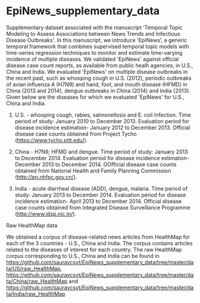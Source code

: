 # EpiNews_supplementary_data

Supplementary dataset associated with the manuscript 'Temporal Topic
Modeling to Assess Associations between News Trends and Infectious Disease
Outbreaks'. In this manuscript, we introduce 'EpiNews', a generic
temporal framework that combines supervised temporal topic models with
time-series regression techniques to monitor and estimate time-varying
incidence of multiple diseases. We validated 'EpiNews' against official 
disease case count reports, as available from public healh agencies, in U.S.,
China and India. We evaluated 'EpiNews' on multiple 
disease outbreaks in the recent past, such as whooping cough in U.S. (2012),
periodic outbreaks of avian influenza A (H7N9) and hand, foot, and mouth disease (HFMD) 
in China (2013 and 2014), dengue outbreaks in China (2014) and India (2013). Given below 
are the diseases for which we evaluated 'EpiNews' for U.S., China and India.

1. U.S. - whooping cough, rabies, salmonellosis and E. coli Infection. Time
   period of study: January 2010 to December 2013. Evaluation period for
   disease incidence estimation- January 2012 to December 2013. Official disease case counts
   obtained from Project Tycho (https://www.tycho.pitt.edu/).

2. China - H7N9, HFMD and dengue. Time period of study: January 2013 to
   December 2014. Evaluation period for
   disease incidence estimation- December 2013 to December 2014. OOfficial disease case counts obtained from National Health
   and Family Planning Commission (http://en.nhfpc.gov.cn/).

3. India - acute diarrheal disease (ADD), dengue, malaria. Time period of
   study: January 2013 to December 2014. Evaluation period for
   disease incidence estimation- April 2013 to December 2014. Official disease case counts obtained
   from Integrated Disease Surveillance Programme (http://www.idsp.nic.in/).

Raw HealthMap data

We obtained a corpus of disease-related news articles from HealthMap for each of the 3
countries - U.S., China and India. The corpus contains articles related to the
diseases of interest for each country. The raw HealthMap corpus corresponding
to U.S., China and India can be found in
https://github.com/sauravcsvt/EpiNews_supplementary_data/tree/master/data/US/raw_HealthMap,
https://github.com/sauravcsvt/EpiNews_supplementary_data/tree/master/data/China/raw_HealthMap and
https://github.com/sauravcsvt/EpiNews_supplementary_data/tree/master/data/India/raw_HealthMap.
